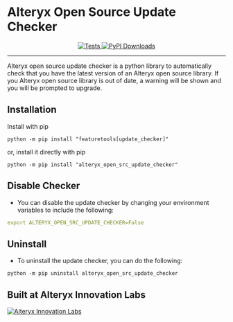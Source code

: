 # Alteryx Open Source Update Checker
<p align="center">
    <a href="https://github.com/FeatureLabs/alteryx-open-src-update-checker/actions/workflows/unit_tests_with_latest_deps.yml" target="_blank">
        <img src="https://github.com/FeatureLabs/alteryx-open-src-update-checker/actions/workflows/unit_tests_with_latest_deps.yml/badge.svg?branch=master" alt="Tests" />
    </a>
    <a href="https://pepy.tech/project/alteryx_open_src_update_checker" target="_blank">
        <img src="https://pepy.tech/badge/alteryx_open_src_update_checker/month" alt="PyPI Downloads" />
    </a>
</p>
<hr>

Alteryx open source update checker is a python library to automatically check that you have the latest version of an Alteryx open source library. If you Alteryx open source library is out of date, a warning will be shown and you will be prompted to upgrade. 

## Installation
Install with pip
```shell
python -m pip install "featuretools[update_checker]"
```
or, install it directly with pip
```shell
python -m pip install "alteryx_open_src_update_checker"
```

## Disable Checker
- You can disable the update checker by changing your environment variables to include the following:
```yaml
export ALTERYX_OPEN_SRC_UPDATE_CHECKER=False
```

## Uninstall
- To uninstall the update checker, you can do the following:
```shell
python -m pip uninstall alteryx_open_src_update_checker
```

## Built at Alteryx Innovation Labs

<a href="https://www.alteryx.com/innovation-labs">
    <img src="https://evalml-web-images.s3.amazonaws.com/alteryx_innovation_labs.png" alt="Alteryx Innovation Labs" />
</a>

